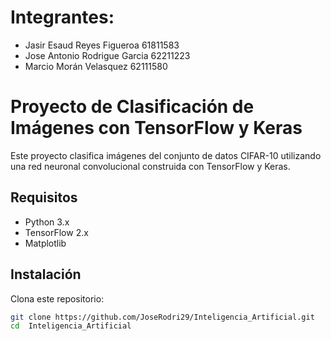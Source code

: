 # Integrantes:
- Jasir Esaud Reyes Figueroa 61811583
- Jose Antonio Rodrigue Garcia 62211223
- Marcio Morán Velasquez 62111580

# Proyecto de Clasificación de Imágenes con TensorFlow y Keras

Este proyecto clasifica imágenes del conjunto de datos CIFAR-10 utilizando una red neuronal convolucional construida con TensorFlow y Keras.

## Requisitos

- Python 3.x
- TensorFlow 2.x
- Matplotlib

## Instalación

Clona este repositorio:

```bash
git clone https://github.com/JoseRodri29/Inteligencia_Artificial.git 
cd  Inteligencia_Artificial